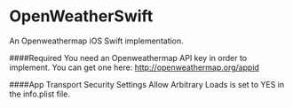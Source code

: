 # OpenWeatherSwift
An Openweathermap iOS Swift implementation. 

####Required
You need an Openweathermap API key in order to implement. You can get one here: http://openweathermap.org/appid

####App Transport Security Settings
Allow Arbitrary Loads is set to YES in the info.plist file. 
